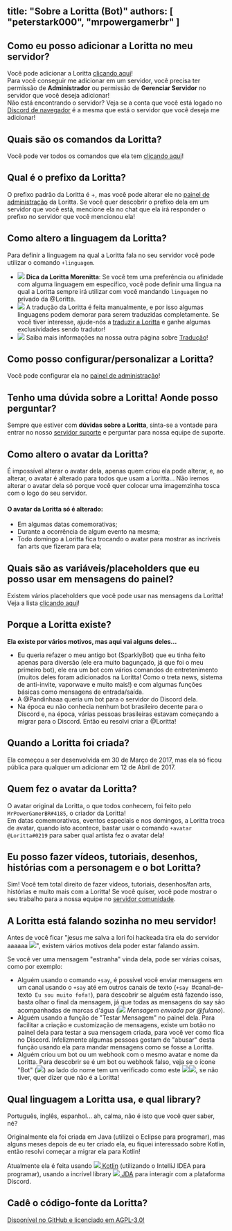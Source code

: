 title: "Sobre a Loritta (Bot)"
authors: [ "peterstark000", "mrpowergamerbr" ]
---
## Como eu posso adicionar a Loritta no meu servidor?
Você pode adicionar a Loritta [clicando aqui](/dashboard)!  
Para você conseguir me adicionar em um servidor, você precisa ter permissão de **Administrador** ou permissão de **Gerenciar Servidor** no servidor que você deseja adicionar!  
Não está encontrando o servidor? Veja se a conta que você está logado no [Discord de navegador](https://discordapp.com/channels/@me) é a mesma que está o servidor que você deseja me adicionar!  

## Quais são os comandos da Loritta?
Você pode ver todos os comandos que ela tem [clicando aqui](/commands)!

## Qual é o prefixo da Loritta?
O prefixo padrão da Loritta é +, mas você pode alterar ele no [painel de administração](/dashboard) da Loritta. Se você quer descobrir o prefixo dela em um servidor que você está, mencione ela no chat que ela irá responder o prefixo no servidor que você mencionou ela!

## Como altero a linguagem da Loritta?
Para definir a linguagem na qual a Loritta fala no seu servidor você pode utilizar o comando `+linguagem`.  
* <img src="https://cdn.discordapp.com/emojis/726845783344939028.png?v=1" class="inline-emoji"> **Dica da Loritta Morenitta**: Se você tem uma preferência ou afinidade com alguma linguagem em específico, você pode definir uma língua na qual a Loritta sempre irá utilizar com você mandando `linguagem` no privado da <span class="discord-mention">@Loritta</span>.
* <img src="https://cdn.discordapp.com/emojis/640158506049077280.png?v=1" class="inline-emoji"> A tradução da Loritta é feita manualmente, e por isso algumas linguagens podem demorar para serem traduzidas completamente. Se você tiver interesse, ajude-nós a [traduzir a Loritta](https://loritta.crowdin.com/) e ganhe algumas exclusividades sendo tradutor!
* <img src="https://twemoji.maxcdn.com/2/72x72/1f30e.png" class="inline-emoji"> Saiba mais informações na nossa outra página sobre [Tradução](/extras/faq-loritta/translate)! 

## Como posso configurar/personalizar a Loritta?
Você pode configurar ela no [painel de administração](/dashboard)!

## Tenho uma dúvida sobre a Loritta! Aonde posso perguntar?
Sempre que estiver com **dúvidas sobre a Loritta**, sinta-se a vontade para entrar no nosso [servidor suporte](/support) e perguntar para nossa equipe de suporte.

## Como altero o avatar da Loritta?
É impossível alterar o avatar dela, apenas quem criou ela pode alterar, e, ao alterar, o avatar é alterado para todos que usam a Loritta... Não iremos alterar o avatar dela só porque você quer colocar uma imagemzinha tosca com o logo do seu servidor.  
#### O avatar da Loritta só é alterado:
* Em algumas datas comemorativas;
* Durante a ocorrência de algum evento na mesma;
* Todo domingo a Loritta fica trocando o avatar para mostrar as incríveis fan arts que fizeram para ela;

## Quais são as variáveis/placeholders que eu posso usar em mensagens do painel?
Existem vários placeholders que você pode usar nas mensagens da Loritta! Veja a lista [clicando aqui](/extras/faq-loritta/placeholders)!

## Porque a Loritta existe?
**Ela existe por vários motivos, mas aqui vai alguns deles...**
* Eu queria refazer o meu antigo bot (SparklyBot) que eu tinha feito apenas para diversão (ele era muito bagunçado, já que foi o meu primeiro bot), ele era um bot com vários comandos de entretenimento (muitos deles foram adicionados na Loritta! Como o treta news, sistema de anti-invite, vaporwave e muito mais!) e com algumas funções básicas como mensagens de entrada/saída.
* A <span class="discord-mention">@Pandinhaaa</span> queria um bot para o servidor do Discord dela.
* Na época eu não conhecia nenhum bot brasileiro decente para o Discord e, na época, várias pessoas brasileiras estavam começando a migrar para o Discord.
Então eu resolvi criar a <span class="discord-mention">@Loritta</span>!

## Quando a Loritta foi criada?
Ela começou a ser desenvolvida em 30 de Março de 2017, mas ela só ficou pública para qualquer um adicionar em 12 de Abril de 2017.

## Quem fez o avatar da Loritta?
O avatar original da Loritta, o que todos conhecem, foi feito pelo `MrPowerGamerBR#4185`, o criador da Loritta!  
Em datas comemorativas, eventos especiais e nos domingos, a Loritta troca de avatar, quando isto acontece, bastar usar o comando `+avatar @Loritta#0219` para saber qual artista fez o avatar dela!

## Eu posso fazer vídeos, tutoriais, desenhos, histórias com a personagem e o bot Loritta?
Sim! Você tem total direito de fazer vídeos, tutoriais, desenhos/fan arts, histórias e muito mais com a Loritta! Se você quiser, você pode mostrar o seu trabalho para a nossa equipe no [servidor comunidade](/support).

## A Loritta está falando sozinha no meu servidor!
Antes de você ficar "jesus me salva a lori foi hackeada tira ela do servidor aaaaaa <img src="https://cdn.discordapp.com/emojis/540656812836519936.png?v=1" class="inline-emoji">", existem vários motivos dela poder estar falando assim.

Se você ver uma mensagem "estranha" vinda dela, pode ser várias coisas, como por exemplo:
* Alguém usando o comando `+say`, é possível você enviar mensagens em um canal usando o `+say` até em outros canais de texto (`+say `<span class="discord-mention">#canal-de-texto</span>` Eu sou muito fofa!`), para descobrir se alguém está fazendo isso, basta olhar o final da mensagem, já que todas as mensagens do say são acompanhadas de marcas d'água (<img src="https://cdn.discordapp.com/emojis/727631176432484473.png?v=1" class="inline-emoji"> *Mensagem enviada por <span class="discord-mention">@fulano</span>*).
* Alguém usando a função de "Testar Mensagem" no painel dela. Para facilitar a criação e customização de mensagens, existe um botão no painel dela para testar a sua mensagem criada, para você ver como fica no Discord. Infelizmente algumas pessoas gostam de "abusar" desta função usando ela para mandar mensagens como se fosse a Loritta.
* Alguém criou um bot ou um webhook com o mesmo avatar e nome da Loritta. Para descobrir se é um bot ou webhook falso, veja se o ícone "Bot" (<img src="https://cdn.discordapp.com/emojis/435160161959542784.png?v=1" class="inline-emoji">) ao lado do nome tem um verificado como este <img src="https://cdn.discordapp.com/emojis/709419909536284712.png?v=1" class="inline-emoji"><img src="https://cdn.discordapp.com/emojis/709419956298842156.png?v=1" class="inline-emoji">, se não tiver, quer dizer que não é a Loritta!

## Qual linguagem a Loritta usa, e qual library?
Português, inglês, espanhol... ah, calma, não é isto que você quer saber, né?

Originalmente ela foi criada em Java (utilizei o Eclipse para programar), mas alguns meses depois de eu ter criado ela, eu fiquei interessado sobre Kotlin, então resolvi começar a migrar ela para Kotlin!

Atualmente ela é feita usando [<img src="https://cdn.discordapp.com/emojis/453714186925637642.png?v=1" class="inline-emoji"> Kotlin](https://kotlinlang.org/) (utilizando o IntelliJ IDEA para programar), usando a incrível library [<img src="https://cdn.discordapp.com/emojis/411518264267767818.png?v=1" class="inline-emoji"> JDA](https://github.com/DV8FromTheWorld/JDA) para interagir com a plataforma Discord.

## Cadê o código-fonte da Loritta?
[Disponível no GitHub e licenciado em AGPL-3.0!](https://github.com/LorittaBot/Loritta)
